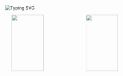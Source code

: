 <div align="left">
  <img src="https://readme-typing-svg.herokuapp.com?font=Arial&weight=600&size=16&duration=4000&pause=1000&color=FFFFFF&random=False&width=435&lines=Hi+there!+I'm+Hesam+%F0%9F%91%8B;Welcome+to+my+GitHub!" alt="Typing SVG" />
  <p style="display: flex; justify-content: center; gap: 10px; align-items: stretch;">
    <img width="45%" height="180px" src="https://github-readme-stats.vercel.app/api?username=hesamsheikh&show_icons=true&bg_color=000000&title_color=FFFFFF&text_color=FFFFFF&icon_color=FAD062&border_color=FAD062&hide_border=false&include_all_commits=true&count_private=true" />
    <img width="45%" height="180px" src="https://github-readme-streak-stats.herokuapp.com/?user=hesamsheikh&background=000000&ring=FAD062&fire=FAD062&currStreakNum=FFFFFF&sideNums=FFFFFF&currStreakLabel=FFFFFF&sideLabels=FFFFFF&dates=FFFFFF&hide_border=false&border=FAD062" />
  </p>
  </p>
</div>

